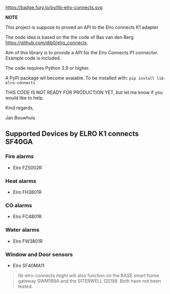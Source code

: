 https://badge.fury.io/py/lib-elro-connects.svg

**NOTE**

This project is suppose to proved an API to the Elro connects K1 adapter

The code idea is based on the the code of Bas van den Berg https://github.com/dib0/elro_connects.

Aim of this library is to provide a API for the Elro Connects P1 connector. Example code is included.

The code requires Python 3.9 or higher.

A PyPi package wil become avaiable. To be installed with:
`pip install lib-elro-connects`

THIS CODE IS NOT READY FOR PRODUCTION YET, but let me know if you would like to help.

Kind regards,

Jan Bouwhuis

## Supported Devices by ELRO K1 connects SF40GA

### Fire alarms

- Elro FZ5002R

### Heat alarms

- Elro FH3801R

### CO alarms

- Elro FC4801R

### Water alarms

- Elro FW3801R

### Window and Door sensors

- Elro SF40MA11

> lib-elro-connects might will also function on the BASE smart home gateway SWM188A and the SITERWELL GS198. Both have not been tested.
